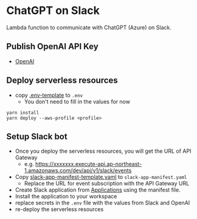 # ChatGPT on Slack

Lambda function to communicate with ChatGPT (Azure) on Slack.

## Publish OpenAI API Key
- [OpenAI](https://platform.openai.com/)

## Deploy serverless resources
- copy [.env-template](./.env-template) to `.env`
  - You don't need to fill in the values for now

```shell
yarn install
yarn deploy --aws-profile <profile>
```

## Setup Slack bot
- Once you deploy the serverless resources, you will get the URL of API Gateway
  - e.g. https://xxxxxxx.execute-api.ap-northeast-1.amazonaws.com/dev/api/v1/slack/events
- Copy [slack-app-manifest-template.yaml](./slack-app-manifest-template.yaml) to `slack-app-manifest.yaml`
  - Replace the URL for event subscription with the API Gateway URL
- Create Slack application from [Applications](https://api.slack.com/apps) using the manifest file.
- Install the application to your workspace
- replace secrets in the `.env` file with the values from Slack and OpenAI
- re-deploy the serverless resources